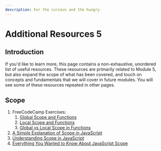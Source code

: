 ```yaml
---
description: For the curious and the hungry
---
```


# Additional Resources 5

## Introduction <a href="introduction" id="introduction"></a>

If you'd like to learn more, this page contains a non-exhaustive, unordered list of useful resources. These resources are primarily related to Module 5, but also expand the scope of what has been covered, and touch on concepts and fundamentals that we will cover in future modules. You will see some of these resources repeated in other pages.

## Scope

1. FreeCodeCamp Exercises:
   1. [Global Scope and Functions](https://www.freecodecamp.org/learn/javascript-algorithms-and-data-structures/basic-javascript/global-scope-and-functions)
   2. [Local Scope and Functions](https://www.freecodecamp.org/learn/javascript-algorithms-and-data-structures/basic-javascript/local-scope-and-functions)
   3. [Global vs Local Scope in Functions](https://www.freecodecamp.org/learn/javascript-algorithms-and-data-structures/basic-javascript/global-vs--local-scope-in-functions)
2. [A Simple Explanation of Scope in JavaScript](https://dmitripavlutin.com/javascript-scope/)
3. [Understanding Scope in JavaScript](https://www.digitalocean.com/community/tutorials/understanding-scope-in-javascript)
4. [Everything You Wanted to Know About JavaScript Scope](https://ultimatecourses.com/blog/everything-you-wanted-to-know-about-javascript-scope)
